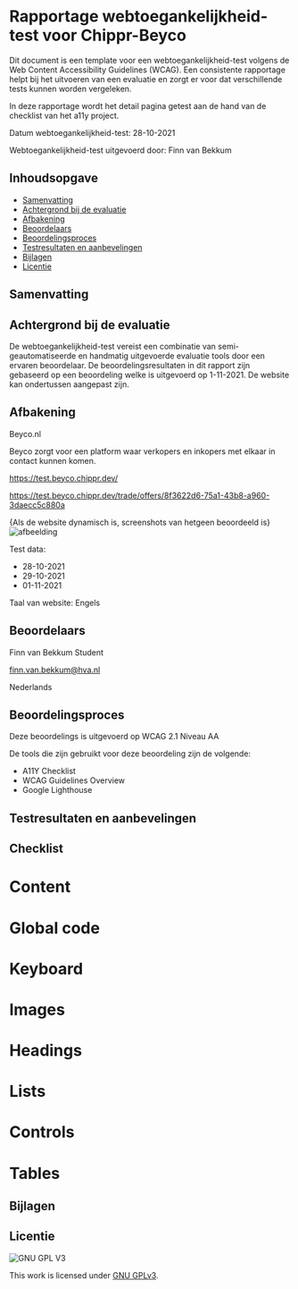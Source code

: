 
# Rapportage webtoegankelijkheid-test voor Chippr-Beyco

Dit document is een template voor een webtoegankelijkheid-test volgens de Web Content Accessibility Guidelines (WCAG). Een consistente rapportage helpt bij het uitvoeren van een evaluatie en zorgt er voor dat verschillende tests kunnen worden vergeleken.

In deze rapportage wordt het detail pagina getest aan de hand van de checklist van het a11y project.  

Datum webtoegankelijkheid-test: 28-10-2021

Webtoegankelijkheid-test uitgevoerd door: Finn van Bekkum

## Inhoudsopgave

  * [Samenvatting](#samenvatting)
  * [Achtergrond bij de evaluatie](#achtergrond-bij-de-evaluatie)
  * [Afbakening](#afbakening)
  * [Beoordelaars](#beoordelaars)
  * [Beoordelingsproces](#beoordelingsproces)
  * [Testresultaten en aanbevelingen](#testresultaten-en-aanbevelingen)
  * [Bijlagen](#bijlagen)
  * [Licentie](#licentie)
  


## Samenvatting



## Achtergrond bij de evaluatie

De webtoegankelijkheid-test vereist een combinatie van semi-geautomatiseerde en handmatig uitgevoerde evaluatie tools door een ervaren beoordelaar. De beoordelingsresultaten in dit rapport zijn gebaseerd op een beoordeling welke is uitgevoerd op 1-11-2021. De website kan ondertussen aangepast zijn.

##  Afbakening

Beyco.nl

Beyco zorgt voor een platform waar verkopers en inkopers met elkaar in contact kunnen komen.

https://test.beyco.chippr.dev/

https://test.beyco.chippr.dev/trade/offers/8f3622d6-75a1-43b8-a960-3daecc5c880a


{Als de website dynamisch is, screenshots van hetgeen beoordeeld is}
![afbeelding](https://user-images.githubusercontent.com/26089533/139428771-4d6678e4-d6ab-48e7-b6fc-06e987d8828f.png)

Test data:

   * 28-10-2021
   * 29-10-2021
   * 01-11-2021

Taal van website: Engels

## Beoordelaars

Finn van Bekkum
Student

finn.van.bekkum@hva.nl

Nederlands

## Beoordelingsproces

Deze beoordelings is uitgevoerd op WCAG 2.1 Niveau AA

De tools die zijn gebruikt voor deze beoordeling zijn de volgende:

 *   A11Y Checklist
 *  WCAG Guidelines Overview
 * Google Lighthouse


## Testresultaten en aanbevelingen

## Checklist

# Content

# Global code

# Keyboard

# Images

# Headings

# Lists

# Controls

# Tables



##  Bijlagen

## Licentie

![GNU GPL V3](https://www.gnu.org/graphics/gplv3-127x51.png)

This work is licensed under [GNU GPLv3](./LICENSE).
